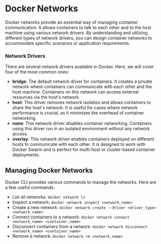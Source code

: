 # Docker Networks

Docker networks provide an essential way of managing container communication. It allows containers to talk to each other and to the host machine using various network drivers. By understanding and utilizing different types of network drivers, you can design container networks to accommodate specific scenarios or application requirements.

### Network Drivers

There are several network drivers available in Docker. Here, we will cover four of the most common ones:

- **bridge**: The default network driver for containers. It creates a private network where containers can communicate with each other and the host machine. Containers on this network can access external resources via the host's network.
- **host**: This driver removes network isolation and allows containers to share the host's network. It is useful for cases where network performance is crucial, as it minimizes the overhead of container networking.
- **none**: This network driver disables container networking. Containers using this driver run in an isolated environment without any network access.
- **overlay**: This network driver enables containers deployed on different hosts to communicate with each other. It is designed to work with Docker Swarm and is perfect for multi-host or cluster-based container deployments.

## Managing Docker Networks

Docker CLI provides various commands to manage the networks. Here are a few useful commands:

- List all networks: `docker network ls`
- Inspect a network: `docker network inspect <network_name>`
- Create a new network: `docker network create --driver <driver_type> <network_name>`
- Connect containers to a network: `docker network connect <network_name> <container_name>`
- Disconnect containers from a network: `docker network disconnect <network_name> <container_name>`
- Remove a network: `docker network rm <network_name>`